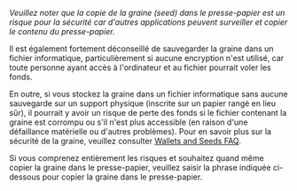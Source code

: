 
*Veuillez noter que la copie de la graine (seed) dans le presse-papier est un risque pour la sécurité car d'autres applications peuvent surveiller et copier le contenu du presse-papier.*

Il est également fortement déconseillé de sauvegarder la graine dans un fichier informatique, particulièrement si aucune encryption n'est utilisé, car toute personne ayant accès à l'ordinateur et au fichier pourrait voler les fonds.

En outre, si vous stockez la graine dans un fichier informatique sans aucune sauvegarde sur un support physique (inscrite sur un papier rangé en lieu sûr), il pourrait y avoir un risque de perte des fonds si le fichier contenant la graine est corrompu ou s'il n'est plus accessible (en raison d'une défaillance matérielle ou d'autres problèmes).
Pour en savoir plus sur la sécurité de la graine, veuillez consulter [Wallets and Seeds FAQ](https://docs.decred.org/faq/wallets-and-seeds/).

Si vous comprenez entièrement les risques et souhaitez quand même copier la graine dans le presse-papier, veuillez saisir la phrase indiquée ci-dessous pour copier la graine dans le presse-papier.
